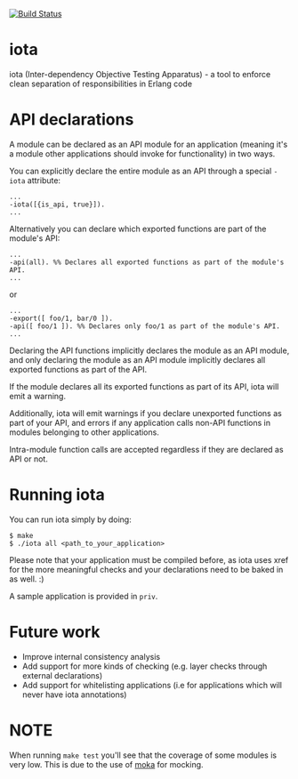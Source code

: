[![Build Status](https://travis-ci.org/jpgneves/iota.png?branch=master)](https://travis-ci.org/jpgneves/iota)

iota
====

iota (Inter-dependency Objective Testing Apparatus) - a tool to enforce clean
separation of responsibilities in Erlang code


API declarations
================

A module can be declared as an API module for an application (meaning it's
a module other applications should invoke for functionality) in two ways.

You can explicitly declare the entire module as an API through a special
```-iota``` attribute:

    ...
    -iota([{is_api, true}]).
    ...

Alternatively you can declare which exported functions are part of the
module's API:

    ...
    -api(all). %% Declares all exported functions as part of the module's API.
    ...

or

    ...
    -export([ foo/1, bar/0 ]).
    -api([ foo/1 ]). %% Declares only foo/1 as part of the module's API.
    ...

Declaring the API functions implicitly declares the module as an API module,
and only declaring the module as an API module implicitly declares all
exported functions as part of the API.

If the module declares all its exported functions as part of its API, iota
will emit a warning.

Additionally, iota will emit warnings if you declare unexported functions
as part of your API, and errors if any application calls non-API functions
in modules belonging to other applications.

Intra-module function calls are accepted regardless if they are declared
as API or not.

Running iota
============

You can run iota simply by doing:

    $ make
    $ ./iota all <path_to_your_application>

Please note that your application must be compiled before, as iota uses xref for the more
meaningful checks and your declarations need to be baked in as well. :)

A sample application is provided in ```priv```.

Future work
===========

* Improve internal consistency analysis
* Add support for more kinds of checking (e.g. layer checks through external
declarations)
* Add support for whitelisting applications (i.e for applications which will
never have iota annotations)

NOTE
====

When running ```make test``` you'll see that the coverage of some modules is
very low. This is due to the use of
[moka](https://github.com/samuelrivas/moka) for mocking.